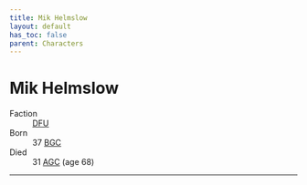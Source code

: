 ```yaml
---
title: Mik Helmslow
layout: default
has_toc: false
parent: Characters
---
```


# Mik Helmslow
<dl>
    <dt>Faction</dt><dd><a href="../factions/dfu">DFU</a></dd>
    <dt>Born</dt><dd>37 <a href="../history/">BGC</a></dd>
    <dt>Died</dt><dd>31 <a href="../history/">AGC</a> (age 68)</dd>
</dl>

----
